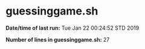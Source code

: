  # guessinggame.sh

**Date/time of last run:** Tue Jan 22 00:24:52 STD 2019

**Number of lines in guessinggame.sh:** 27
